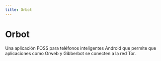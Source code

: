 ```yaml
---
title: Orbot
---
```

# Orbot 

Una aplicación FOSS para teléfonos inteligentes Android que permite que aplicaciones como Orweb y Gibberbot se conecten a la red Tor.